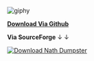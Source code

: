 ![giphy](https://github.com/user-attachments/assets/2ad40b3f-8a40-48e8-9363-eb3cd85cbe36)

[**Download Via Github**](https://github.com/imnathanzero/nath/releases)

**Via SourceForge**
↓ ↓

[![Download Nath Dumpster](https://a.fsdn.com/con/app/sf-download-button)](https://sourceforge.net/projects/nathstillnoob/files/latest/download)
